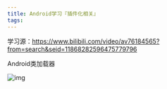 ```yaml
---
title: Android学习『插件化相关』
tags:
---
```


学习源：<https://www.bilibili.com/video/av76184565?from=search&seid=11868282596475779796>

Android类加载器

![img](http://47.110.40.63:8080/img/blog/Android类加载器.png)

